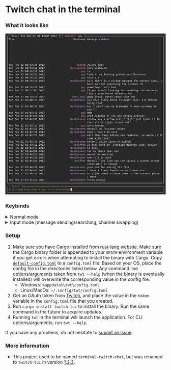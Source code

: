 # Twitch chat in the terminal

### What it looks like

![image](./images/preview.png)

### Keybinds

<details>
  <summary>Normal mode</summary>

  <table>
  <tr>
    <td> <b>Key</b>
    <td> <b> Description</b>
  <tr>
    <td> c
    <td> Go to the chat window chat.
  <tr>
    <td> i
    <td> Enter message input mode for sending messages. Exit this mode with `Esc`.
  <tr>
    <td> ?
    <td> Have the keybinds popup window appear.
  <tr>
    <td> q
    <td> Quit out of the entire application once in the base chat view.
  <tr>
    <td> s
    <td> Open a popup window to switch channels.
  <tr>
    <td> Ctrl + f
    <td> Enter message search mode, which highlights messages in the main window which match the query.
  <tr>
    <td> Esc
    <td> Exits out of layered windows, such as going from the help window to normal view.
  </table>

</details>

<details>
  <summary>Input mode (message sending/searching, channel swapping)</summary>

  <table>
  <tr>
    <td> <b>Key</b>
    <td> <b> Description</b>
  <tr>
    <td> Ctrl + w
    <td> Cuts a single word (from the cursor to the next whitespace).
  <tr>
    <td> Ctrl + u
    <td> Cuts the entire line.
  <tr>
    <td> Ctrl + f
    <td> Move cursor to the right.
  <tr>
    <td> Ctrl + b
    <td> Move cursor to the left.
  <tr>
    <td> Ctrl + a
    <td> Move cursor to the start.
  <tr>
    <td> Ctrl + e
    <td> Move cursor to the end.
  <tr>
    <td> Alt + f
    <td> Move to the end of the next word.
  <tr>
    <td> Alt + b
    <td> Move to the start of the previous word.
  <tr>
    <td> Ctrl + t
    <td> Swap previous character with current character.
  <tr>
    <td> Alt + t
    <td> Swap previous word with current word.
  <tr>
    <td> Ctrl + u
    <td> Remove everything before the cursor.
  <tr>
    <td> Ctrl + k
    <td> Remove everything after the cursor.
  <tr>
    <td> Ctrl + w
    <td> Remove the previous word.
  <tr>
    <td> Ctrl + d
    <td> Remove character to the right.
  <tr>
    <td> Enter
    <td> Confirm the current text to go through (doesn't do anything in message search mode).
  </table>

</details>

### Setup

1. Make sure you have Cargo installed from [rust-lang website](https://www.rust-lang.org/learn/get-started). Make sure the Cargo binary folder is appended to your `$PATH` environment variable if you get errors when attempting to install the binary with Cargo.
Copy [`default-config.toml`](https://github.com/Xithrius/twitch-tui/blob/main/default-config.toml) to a `config.toml` file. Based on your OS, place the config file in the directories listed below. Any command line options/arguments taken from `twt --help` (when the binary is eventually installed) will overwrite the corresponding value in the config file.
   - Windows: `%appdata%\twt\config.toml`
   - Linux/MacOs: `~/.config/twt/config.toml`
3. Get an OAuth token from [Twitch](https://twitchapps.com/tmi/), and place the value in the `token` variable in the `config.toml` file that you created.
4. Run `cargo install twitch-tui` to install the binary. Run the same command in the future to acquire updates.
5. Running `twt` in the terminal will launch the application. For CLI options/arguments, run `twt --help`.

If you have any problems, do not hesitate to [submit an issue](https://github.com/Xithrius/twitch-tui/issues/new/choose).
      
### More information

- This project used to be named `terminal-twitch-chat`, but was renamed to `twitch-tui` in version [1.2.2](https://github.com/Xithrius/twitch-tui/releases/tag/v1.2.2).

